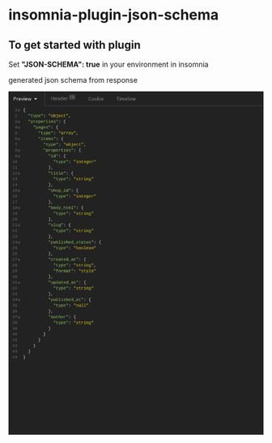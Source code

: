 # insomnia-plugin-json-schema

## To get started with plugin
Set **"JSON-SCHEMA": true** in your environment in insomnia

generated json schema from response

![Screenshot](image.png)
